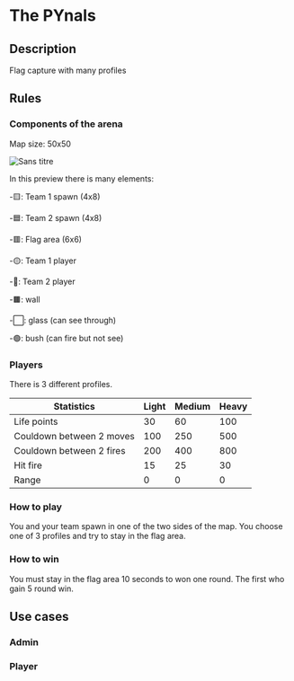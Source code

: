 # The PYnals 
## Description
Flag capture with many profiles
## Rules
### Components of the arena
Map size: 50x50

![Sans titre](https://github.com/MayeulPx/PYnals/assets/151009945/dc68fa7d-dbbe-4c6e-ad76-e1f4229ee8d6)

In this preview there is many elements:

  -🟨: Team 1 spawn (4x8)
  
  -🟦: Team 2 spawn (4x8)
  
  -🟥: Flag area (6x6)
  
  -🟡: Team 1 player
  
  -🔵: Team 2 player
  
  -🟫: wall
  
  -⬜: glass (can see through)
    
  -🟢: bush (can fire but not see)
  
### Players 
There is 3 different profiles.

|Statistics|Light|Medium|Heavy|
|-----|-----|-----|-----|
|Life points|30|60|100|
|Couldown between 2 moves|100|250|500|
|Couldown between 2 fires|200|400|800|
|Hit fire|15|25|30|
|Range|0|0|0|



### How to play
You and your team spawn in one of the two sides of the map. You choose one of 3 profiles and try to stay in the flag area.

### How to win
You must stay in the flag area 10 seconds to won one round. The first who gain 5 round win.

## Use cases
### Admin
### Player

